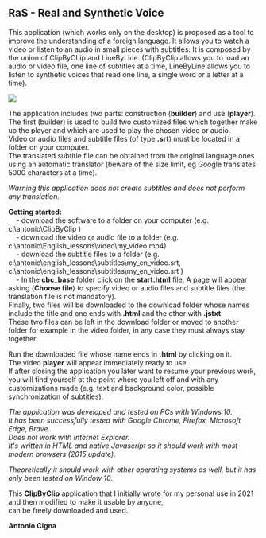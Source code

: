 RaS - Real and Synthetic Voice
------------------------------
This application (which works only on the desktop) is proposed as a tool to improve the understanding of a foreign language.
It allows you to watch a video or listen to an audio in small pieces with subtitles.
It is composed by the union of ClipByCLip and LineByLine.
(ClipByClip allows you to load an audio or video file, one line of subtitles at a time,
LineByLine allows you to listen to synthetic voices that read one line, a single word or a letter at a time).


![](4_en_select_only_1_line.png)

The application includes two parts: construction (**builder**) and use (**player**).  
The first (builder) is used to build two customized files which together make up the player and which are used to play the chosen video or audio.  
Video or audio files and subtitle files (of type **.srt**) must be located in a folder on your computer.  
The translated subtitle file can be obtained from the original language ones using an automatic translator (beware of the size limit, eg Google translates 5000 characters at a time).

_Warning this application does not create subtitles and does not perform any translation._

**Getting started:**  
    - download the software to a folder on your computer (e.g. c:\\antonio\\ClipByClip )  
    - download the video or audio file to a folder (e.g. c:\\antonio\\English\_lessons\\video\\my\_video.mp4)  
    - download the subtitle files to a folder (e.g. c:\\antonio\\english\_lessons\\subtitles\\my\_en\_video.srt, c:\\antonio\\english\_lessons\\subtitles\\my\_en\_video.srt )  
    - In the **cbc\_base** folder click on the **start.html** file. A page will appear asking (**Choose file**) to specify video or audio files and subtitle files (the translation file is not mandatory).  
Finally, two files will be downloaded to the download folder whose names include the title and one ends with **.html** and the other with **.jstxt**.  
These two files can be left in the download folder or moved to another folder for example in the video folder, in any case they must always stay together.  
  
Run the downloaded file whose name ends in **.html** by clicking on it.  
The video **player** will appear immediately ready to use.  
If after closing the application you later want to resume your previous work, you will find yourself at the point where you left off and with any customizations made (e.g. text and background color, possible synchronization of subtitles).

_The application was developed and tested on PCs with Windows 10.  
It has been successfully tested with Google Chrome, Firefox, Microsoft Edge, Brave.  
Does not work with Internet Explorer.  
It's written in HTML and native Javascript so it should work with most modern browsers (2015 update)._

_Theoretically it should work with other operating systems as well, but it has only been tested on Window 10._

This **ClipByClip** application that I initially wrote for my personal use in 2021 and then modified to make it usable by anyone,  
can be freely downloaded and used.  
  
**Antonio Cigna**